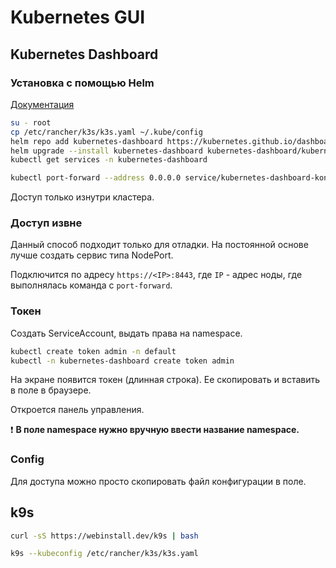 # Kubernetes GUI

## Kubernetes Dashboard

### Установка с помощью Helm

[Документация](https://helm.sh/docs/intro/install/)

```bash
su - root
cp /etc/rancher/k3s/k3s.yaml ~/.kube/config
helm repo add kubernetes-dashboard https://kubernetes.github.io/dashboard/
helm upgrade --install kubernetes-dashboard kubernetes-dashboard/kubernetes-dashboard --create-namespace --namespace kubernetes-dashboard
kubectl get services -n kubernetes-dashboard
```

```bash
kubectl port-forward --address 0.0.0.0 service/kubernetes-dashboard-kong-proxy 8443:443 -n kubernetes-dashboard
```

Доступ только изнутри кластера.

### Доступ извне

Данный способ подходит только для отладки. На постоянной основе лучше создать сервис типа NodePort.

Подключится по адресу `https://<IP>:8443`, где `IP` - адрес ноды, где выполнялась команда с `port-forward`.

### Токен

Создать ServiceAccount, выдать права на namespace.

```bash
kubectl create token admin -n default
kubectl -n kubernetes-dashboard create token admin
```

На экране появится токен (длинная строка). Ее скопировать и вставить в поле в браузере.

Откроется панель управления.

❗ **В поле namespace нужно вручную ввести название namespace.**

### Config

Для доступа можно просто скопировать файл конфигурации в поле.

## k9s

```bash
curl -sS https://webinstall.dev/k9s | bash

k9s --kubeconfig /etc/rancher/k3s/k3s.yaml
```
